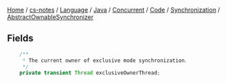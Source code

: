 [Home](https://mengxianbin.github.io) /
[cs-notes](https://mengxianbin.github.io/cs-notes/content) /
[Language](https://mengxianbin.github.io/cs-notes/content/Language) /
[Java](https://mengxianbin.github.io/cs-notes/content/Language/Java) /
[Concurrent](https://mengxianbin.github.io/cs-notes/content/Language/Java/Concurrent) /
[Code](https://mengxianbin.github.io/cs-notes/content/Language/Java/Concurrent/Code) /
[Synchronization](https://mengxianbin.github.io/cs-notes/content/Language/Java/Concurrent/Code/Synchronization) /
[AbstractOwnableSynchronizer](https://mengxianbin.github.io/cs-notes/content/Language/Java/Concurrent/Code/Synchronization/AbstractOwnableSynchronizer)

## Fields

```java
    /**
     * The current owner of exclusive mode synchronization.
     */
    private transient Thread exclusiveOwnerThread;
```
